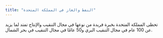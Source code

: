 ```yaml
---
title: "النفط والغاز في المملكة المتحدة"
---
```

تحظى المملكة المتحدة بخبرة فريدة من نوعها في مجال التنقيب والإنتاج تمتد لما يزيد عن 100 عام في مجال التنقيب البري و50 عامًا في مجال التنقيب في بحر الشمال.
